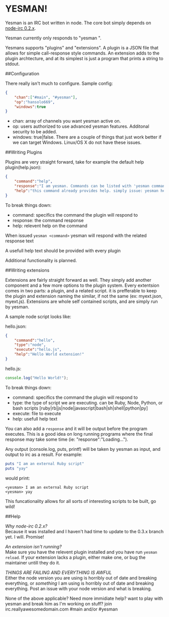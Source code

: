 YESMAN!
==================

Yesman is an IRC bot written in node. The core bot simply depends on [node-irc 0.2.x](https://github.com/martynsmith/node-irc).

Yesman currently only responds to "yesman <command>".

Yesmans supports "plugins" and "extensions". A plugin is a JSON file that allows for simple call-response style commands. An extension adds to the plugin archtecture, and at its simplest is just a program that prints a string to stdout.

##Configuration

There really isn't much to configure. Sample config:

```json
{
	"chan":["#main", "#yesman"],
	"op":"hansolo669",
	"windows":true
}
```

- chan: array of channels you want yesman active on.
- op: users authorized to use advanced yesman features. Additonal security to be added.
- windows: true|false. There are a couple of things that just work better if we can target Windows. Linux/OS X do not have these issues.

##Writing Plugins

Plugins are very straight forward, take for example the default help plugin(help.json):

```json
{
	"command":"help",
	"response":"I am yesman. Commands can be listed with 'yesman commands'. Additional help can be recived with 'yesman <command here> help'.",
	"help":"this command already provides help. simply issue: yesman help"
}
```

To break things down:

- command: specifics the command the plugin will respond to
- response: the command response
- help: relevent help on the command

When issued `yesman <command>` yesman will respond with the related response text

A usefull help text should be provided with every plugin

Additional functionality is planned.

##Writing extensions

Extensions are fairly straight forward as well. They simply add another component and a few more options to the plugin system. Every extentsion comes in two parts: a plugin, and a related script. it is prefferable to keep the plugin and extension naming the similar, if not the same (ex: myext.json, myext.js). Extensions are whole self contained scripts, and are simply run by yesman.

A sample node script looks like:

hello.json:  
```json
{
	"command":"hello",
	"type":"node",
	"execute":"hello.js",
	"help":"Hello World extension!"
}
```

hello.js:
```JavaScript
console.log("Hello World!");
```

To break things down:

- command: specifics the command the plugin will respond to
- type: the type of script we are executing. can be Ruby, Node, Python, or bash scripts [ruby|rb|js|node|javascript|bash|sh|shell|python|py]
- execute: file to execute
- help: usefull help text

You can also add a `response` and it will be output before the program executes. This is a good idea on long running programs where the final response may take some time (ie: "response":"Loading...").

Any output (console.log, puts, printf) will be taken by yesman as input, and output to irc as a result. For example:

```ruby
puts "I am an external Ruby script"
puts "yay"
```
would print:

```
<yesman> I am an external Ruby script
<yesman> yay
```

This funcationality allows for all sorts of interesting scripts to be built, go wild!

##Help

*Why node-irc 0.2.x?*  
Because it was installed and I haven't had time to update to the 0.3.x branch yet. I will. Promise!

*An extension isn't running?*  
Make sure you have the relevent plugin installed and you have run `yesman reload`. If your extension lacks a plugin, either make one, or bug the maintainer untill they do it.

*THINGS ARE FAILING AND EVERYTHING IS AWFUL*  
Either the node version you are using is horribly out of date and breaking everything, or *something* I am using is horribly out of date and breaking everything. Post an issue with your node version and what is breaking.

None of the above applicable? Need more immidiate help? want to play with yesman and break him as I'm working on stuff? join irc.reallyawesomedomain.com #main and/or #yesman
